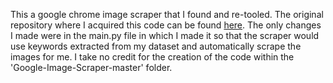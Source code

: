 This a google chrome image scraper that I found and re-tooled. The original repository where I acquired this code can be found [here](https://github.com/ohyicong/Google-Image-Scraper).
The only changes I made were in the main.py file in which I made it so that the scraper would use keywords extracted from my dataset and automatically scrape the images for me. I take no credit for the creation of the code within the 'Google-Image-Scraper-master' folder. 
